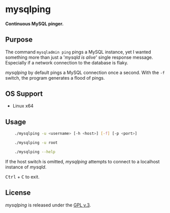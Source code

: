 
# mysqlping

#### Continuous MySQL pinger.


## Purpose

The command `mysqladmin ping` pings a MySQL instance, yet I wanted something more than just a '*mysqld is alive*' single response message. Especially if a network connection to the database is flaky.

*mysqlping* by default pings a MySQL connection once a second. With the `-f` switch, the program generates a flood of pings.


## OS Support

+ Linux x64


## Usage

```bash
    ./mysqlping -u <username> [-h <host>] [-f] [-p <port>]

    ./mysqlping -u root

    ./mysqlping --help
```

If the host switch is omitted, *mysqlping* attempts to connect to a localhost instance of *mysqld*.

<kbd>Ctrl</kbd> + <kbd>C</kbd> to exit.


## License

*mysqlping* is released under the [GPL v.3](https://www.gnu.org/licenses/gpl-3.0.html).

